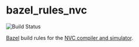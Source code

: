 # bazel_rules_nvc

![Build Status](https://github.com/filmil/bazel_rules_nvc/workflows/Build/badge.svg)

[Bazel][baz] build rules for the [NVC compiler and simulator][nvc].

[baz]: https://bazel.build
[nvc]: https://github.com/nickg/nvc

